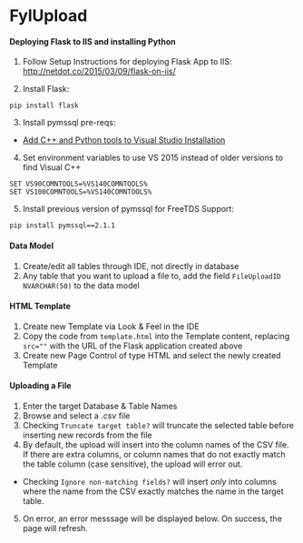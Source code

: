 # FylUpload

#### Deploying Flask to IIS and installing Python
1. Follow Setup Instructions for deploying Flask App to IIS: http://netdot.co/2015/03/09/flask-on-iis/ 

2. Install Flask: 
 ```shell
 pip install flask
 ```

3. Install pymssql pre-reqs:  
 - [Add C++ and Python tools to Visual Studio Installation](http://stackoverflow.com/questions/28251314/error-microsoft-visual-c-10-0-is-required-unable-to-find-vcvarsall-bat )
 
4. Set environment variables to use VS 2015 instead of older versions to find Visual C++
 ```shell
 SET VS90COMNTOOLS=%VS140COMNTOOLS%
 SET VS100COMNTOOLS=%VS140COMNTOOLS%
 ```
 
5. Install previous version of pymssql for FreeTDS Support: 
 ```shell
 pip install pymssql==2.1.1
 ```

#### Data Model
1. Create/edit all tables through IDE, not directly in database
2. Any table that you want to upload a file to, add the field `FileUploadID NVARCHAR(50)` to the data model

#### HTML Template
1. Create new Template via Look & Feel in the IDE
2. Copy the code from `template.html` into the Template content, replacing `src=""` with the URL of the Flask application created above
3. Create new Page Control of type HTML and select the newly created Template

#### Uploading a File
1. Enter the target Database & Table Names
2. Browse and select a *.csv* file 
3. Checking `Truncate target table?` will truncate the selected table before inserting new records from the file
4. By default, the upload will insert into the column names of the CSV file. If there are extra columns, or column names that do not exactly match the table column (case sensitive), the upload will error out.
  - Checking `Ignore non-matching fields?` will insert *only* into columns where the name from the CSV exactly matches the name in the target table.
5. On error, an error messsage will be displayed below.  On success, the page will refresh.



